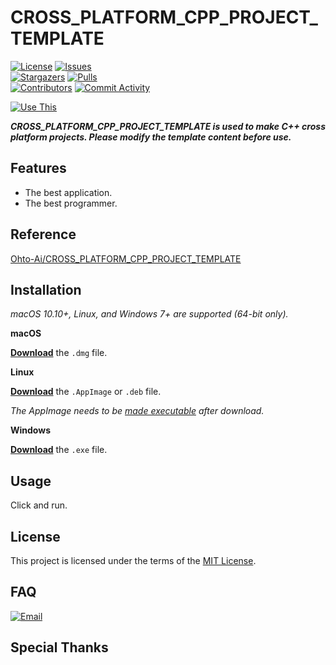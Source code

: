 # CROSS_PLATFORM_CPP_PROJECT_TEMPLATE

[circleci]: https://app.circleci.com/pipelines/github/Ohto-Ai/CROSS_PLATFORM_CPP_PROJECT_TEMPLATE
[issues]: https://github.com/Ohto-Ai/CROSS_PLATFORM_CPP_PROJECT_TEMPLATE/issues
[stargazers]: https://github.com/Ohto-Ai/CROSS_PLATFORM_CPP_PROJECT_TEMPLATE/stargazers
[pulls]: https://github.com/Ohto-Ai/CROSS_PLATFORM_CPP_PROJECT_TEMPLATE/pulls
[commit-activity]: https://github.com/Ohto-Ai/CROSS_PLATFORM_CPP_PROJECT_TEMPLATE/pulse
[contributors]: https://github.com/Ohto-Ai/CROSS_PLATFORM_CPP_PROJECT_TEMPLATE/contributors
[use-this]: https://github.com/Ohto-Ai/CROSS_PLATFORM_CPP_PROJECT_TEMPLATE/generate
[circleci:badge]: https://img.shields.io/circleci/project/github/Ohto-Ai/CROSS_PLATFORM_CPP_PROJECT_TEMPLATE/master
[license:badge]: https://img.shields.io/github/license/Ohto-Ai/CROSS_PLATFORM_CPP_PROJECT_TEMPLATE?style=for-the-badge&logo=github
[issues:badge]: https://img.shields.io/github/issues/Ohto-Ai/CROSS_PLATFORM_CPP_PROJECT_TEMPLATE?style=for-the-badge&logo=github
[stargazers:badge]: https://img.shields.io/github/stars/Ohto-Ai/CROSS_PLATFORM_CPP_PROJECT_TEMPLATE?style=for-the-badge&logo=github
[pulls:badge]: https://img.shields.io/github/issues-pr/Ohto-Ai/CROSS_PLATFORM_CPP_PROJECT_TEMPLATE?logo=github&style=for-the-badge&color=0088ff
[contributors:badge]: https://img.shields.io/github/contributors/Ohto-Ai/CROSS_PLATFORM_CPP_PROJECT_TEMPLATE?style=for-the-badge&logo=github
[commit-activity:badge]: https://img.shields.io/github/commit-activity/m/Ohto-Ai/CROSS_PLATFORM_CPP_PROJECT_TEMPLATE?style=for-the-badge&logo=github
[use-this:badge]: https://img.shields.io/badge/use%20this-template-blue?logo=github-sponsors&style=for-the-badge&color=ffd866
[repository]: https://github.com/Ohto-Ai/CROSS_PLATFORM_CPP_PROJECT_TEMPLATE

[![License][license:badge]](/LICENSE)
[![Issues][issues:badge]][issues]  
[![Stargazers][stargazers:badge]][stargazers]
[![Pulls][pulls:badge]][pulls]  
[![Contributors][contributors:badge]][contributors]
[![Commit Activity][commit-activity:badge]][commit-activity]  
<!-- remove me before use it -->
[![Use This][use-this:badge]][use-this]
<!-- remove me before use it -->

***CROSS_PLATFORM_CPP_PROJECT_TEMPLATE is used to make C++ cross platform projects. Please modify the template content before use.***

## Features

- The best application.
- The best programmer.

## Reference

[Ohto-Ai/CROSS_PLATFORM_CPP_PROJECT_TEMPLATE][repository] 

## Installation

*macOS 10.10+, Linux, and Windows 7+ are supported (64-bit only).*

**macOS**

[**Download**](https://github.com/Ohto-Ai/CROSS_PLATFORM_CPP_PROJECT_TEMPLATE/releases/latest) the `.dmg` file.

**Linux**

[**Download**](https://github.com/Ohto-Ai/CROSS_PLATFORM_CPP_PROJECT_TEMPLATE/releases/latest) the `.AppImage` or `.deb` file.

*The AppImage needs to be [made executable](http://discourse.appimage.org/t/how-to-make-an-appimage-executable/80) after download.*

**Windows**

[**Download**](https://github.com/Ohto-Ai/CROSS_PLATFORM_CPP_PROJECT_TEMPLATE/releases/latest) the `.exe` file.

## Usage

Click and run.

## License

This project is licensed under the terms of the [MIT License](/LICENSE).

## FAQ

[![Email](https://img.shields.io/badge/mail-zhu.thatboy@outlook.com-blue.svg?&style=for-the-badge)](mailto:zhu.thatboy@outlook.com?subject=Feedback&body=This%20is%20a%20test%20feedback.)

## Special Thanks
